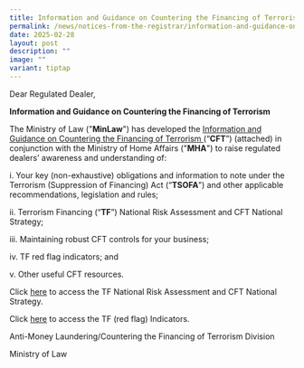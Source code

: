 ```yaml
---
title: Information and Guidance on Countering the Financing of Terrorism
permalink: /news/notices-from-the-registrar/information-and-guidance-on-countering-the-financing-of-terrorism/
date: 2025-02-28
layout: post
description: ""
image: ""
variant: tiptap
---
```

<p>Dear Regulated Dealer,</p>
<p><strong>Information and Guidance on Countering the Financing of Terrorism</strong>
</p>
<p>The Ministry of Law ("<strong>MinLaw</strong>") has developed the <a href="/files/information and guidance on countering the financing of terrorism.pdf" rel="noopener nofollow" target="_blank">Information and Guidance on Countering the Financing of Terrorism </a>(“<strong>CFT</strong>”)
(attached) in conjunction with the Ministry of Home Affairs ("<strong>MHA</strong>")
to raise regulated dealers’ awareness and understanding of:</p>
<p>i. Your key (non-exhaustive) obligations and information to note under
the Terrorism (Suppression of Financing) Act (“<strong>TSOFA</strong>”)
and other applicable recommendations, legislation and rules;</p>
<p>ii. Terrorism Financing (“<strong>TF</strong>”) National Risk Assessment
and CFT National Strategy;</p>
<p>iii. Maintaining robust CFT controls for your business;</p>
<p>iv. TF red flag indicators; and</p>
<p>v. Other useful CFT resources.</p>
<p></p>
<p>Click <a href="https://acd.mlaw.gov.sg/news/notices-from-the-registrar/terrorism-financing-national-risk-assessment/" rel="noopener nofollow" target="_blank">here</a> to
access the TF National Risk Assessment and CFT National Strategy.</p>
<p>Click <a href="/files/list of tf indicators.pdf" rel="noopener noreferrer nofollow" target="_blank">here</a> to
access the TF (red flag) Indicators.</p>
<p>Anti-Money Laundering/Countering the Financing of Terrorism Division</p>
<p>Ministry of Law</p>